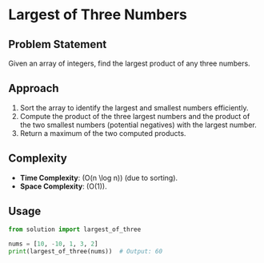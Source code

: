 # Largest of Three Numbers   

## Problem Statement  
Given an array of integers, find the largest product of any three numbers.  

## Approach  
1. Sort the array to identify the largest and smallest numbers efficiently.  
2. Compute the product of the three largest numbers and the product of the two smallest numbers (potential negatives) with the largest number.  
3. Return a maximum of the two computed products.   

## Complexity  
- **Time Complexity**: \(O(n \log n)\) (due to sorting).  
- **Space Complexity**: \(O(1)\).  

## Usage  
```python
from solution import largest_of_three

nums = [10, -10, 1, 3, 2] 
print(largest_of_three(nums))  # Output: 60 
